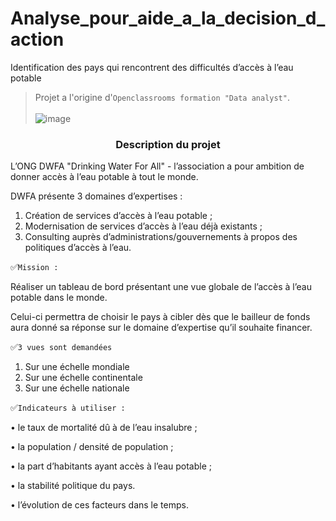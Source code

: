 # Analyse_pour_aide_a_la_decision_d_action

Identification des pays qui rencontrent des difficultés d’accès à l’eau potable

> Projet  a l'origine d'`Openclassrooms formation "Data analyst"`.  <br> <br>
![image](https://github.com/ElenaBayk/Analyse_pour_aide_a_la_decision_d_action/assets/141257192/566c44e2-534c-4371-a858-413817c31628)





###  <div align="center"> **Description du projet**</div>


 






 L’ONG DWFA "Drinking Water For All" - l’association a pour ambition de donner accès à l’eau potable à tout le monde.
 
DWFA présente 3 domaines d’expertises :

1.	Création de services d’accès à l’eau potable ;
2.	Modernisation de services d’accès à l’eau déjà existants ;
3.	Consulting auprès d’administrations/gouvernements à propos des politiques d’accès à l’eau.

✅`Mission :`

 Réaliser un tableau de bord présentant une vue globale de l’accès à l’eau potable dans le monde.

Celui-ci permettra de choisir le pays à cibler dès que le bailleur de fonds aura donné sa réponse sur le domaine d’expertise qu’il souhaite financer.

✅`3 vues sont demandées`

1.	Sur une échelle mondiale
2.	Sur une échelle continentale
3.	Sur une échelle nationale


✅`Indicateurs à utiliser :`

   •	le taux de mortalité dû à de l’eau insalubre ; 

   •	la population / densité de population ;

   •	la part d’habitants ayant accès à l’eau potable ;

   •	la stabilité politique du pays. 

   •	l’évolution de ces facteurs dans le temps.


